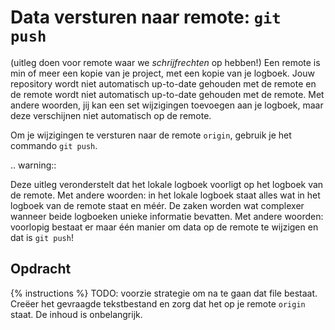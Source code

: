 # Data versturen naar remote: `git push`
(uitleg doen voor remote waar we *schrijfrechten* op hebben!)
Een remote is min of meer een kopie van je project, met een kopie van je logboek. Jouw repository wordt niet automatisch up-to-date gehouden met de remote en de remote wordt niet automatisch up-to-date gehouden met de remote. Met andere woorden, jij kan een set wijzigingen toevoegen aan je logboek, maar deze verschijnen niet automatisch op de remote.

Om je wijzigingen te versturen naar de remote `origin`, gebruik je het commando `git push`.

.. warning::

   Deze uitleg veronderstelt dat het lokale logboek voorligt op het logboek van de remote. Met andere woorden: in het lokale logboek staat alles wat in het logboek van de remote staat en méér. De zaken worden wat complexer wanneer beide logboeken unieke informatie bevatten. Met andere woorden: voorlopig bestaat er maar één manier om data op de remote te wijzigen en dat is `git push`!

## Opdracht
{% instructions %}
TODO: voorzie strategie om na te gaan dat file bestaat.
Creëer het gevraagde tekstbestand en zorg dat het op je remote `origin` staat. De inhoud is onbelangrijk.
